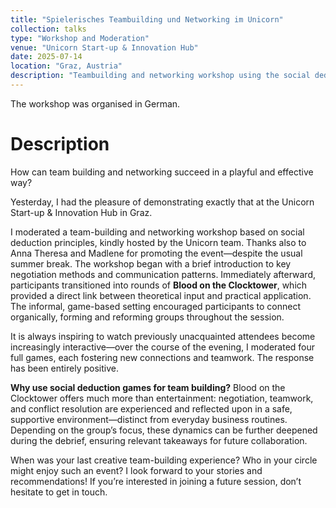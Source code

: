 ```yaml
---
title: "Spielerisches Teambuilding und Networking im Unicorn"
collection: talks
type: "Workshop and Moderation"
venue: "Unicorn Start-up & Innovation Hub"
date: 2025-07-14
location: "Graz, Austria"
description: "Teambuilding and networking workshop using the social deduction game 'Blood on the Clocktower' in a start-up environment."
---
```

The workshop was organised in German.

# Description

How can team building and networking succeed in a playful and effective way?

Yesterday, I had the pleasure of demonstrating exactly that at the Unicorn Start-up & Innovation Hub in Graz.

I moderated a team-building and networking workshop based on social deduction principles, kindly hosted by the Unicorn team. Thanks also to Anna Theresa and Madlene for promoting the event—despite the usual summer break. The workshop began with a brief introduction to key negotiation methods and communication patterns. Immediately afterward, participants transitioned into rounds of **Blood on the Clocktower**, which provided a direct link between theoretical input and practical application. The informal, game-based setting encouraged participants to connect organically, forming and reforming groups throughout the session.

It is always inspiring to watch previously unacquainted attendees become increasingly interactive—over the course of the evening, I moderated four full games, each fostering new connections and teamwork. The response has been entirely positive.

**Why use social deduction games for team building?**
Blood on the Clocktower offers much more than entertainment: negotiation, teamwork, and conflict resolution are experienced and reflected upon in a safe, supportive environment—distinct from everyday business routines. Depending on the group’s focus, these dynamics can be further deepened during the debrief, ensuring relevant takeaways for future collaboration.

When was your last creative team-building experience? Who in your circle might enjoy such an event?
I look forward to your stories and recommendations! If you’re interested in joining a future session, don’t hesitate to get in touch.
